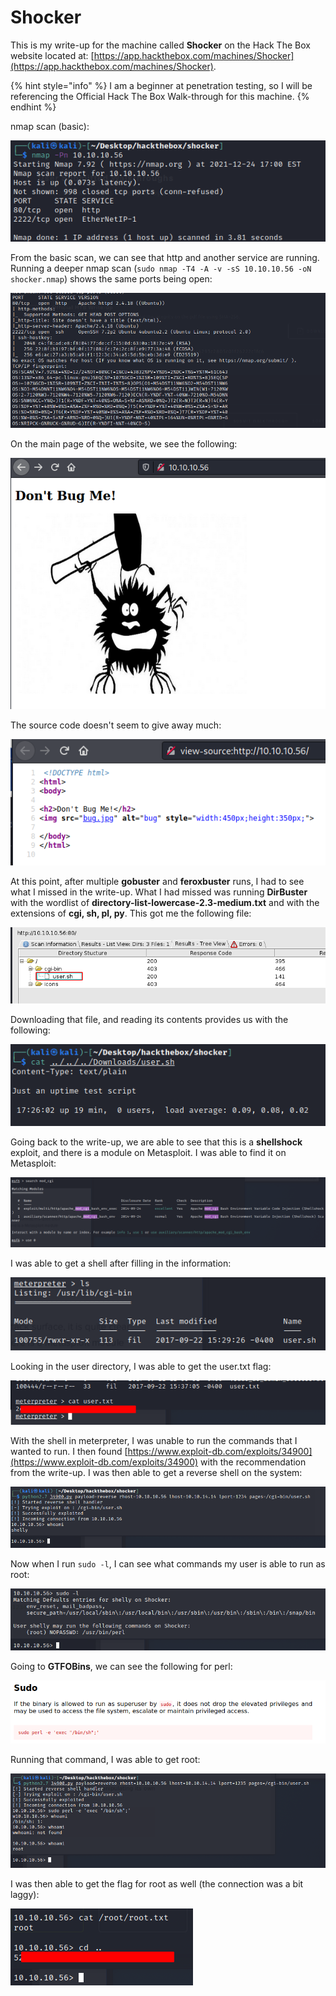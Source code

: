 # Shocker

This is my write-up for the machine called **Shocker** on the Hack The Box website located at: [https://app.hackthebox.com/machines/Shocker](https://app.hackthebox.com/machines/Shocker).

{% hint style="info" %}
I am a beginner at penetration testing, so I will be referencing the Official Hack The Box Walk-through for this machine.
{% endhint %}

nmap scan (basic):

![](<../../.gitbook/assets/image (330) (1).png>)

From the basic scan, we can see that http and another service are running. Running a deeper nmap scan (`sudo nmap -T4 -A -v -sS 10.10.10.56 -oN shocker.nmap`) shows the same ports being open:

![](<../../.gitbook/assets/image (338) (1).png>)

On the main page of the website, we see the following:

![](<../../.gitbook/assets/image (340) (1).png>)

The source code doesn't seem to give away much:

![](<../../.gitbook/assets/image (341) (1).png>)

At this point, after multiple **gobuster** and **feroxbuster** runs, I had to see what I missed in the write-up. What I had missed was running **DirBuster** with the wordlist of **directory-list-lowercase-2.3-medium.txt** and with the extensions of **cgi​, sh, pl​, py**. This got me the following file:

![](<../../.gitbook/assets/image (327).png>)

Downloading that file, and reading its contents provides us with the following:

![](<../../.gitbook/assets/image (332) (1).png>)

Going back to the write-up, we are able to see that this is a **shellshock** exploit, and there is a module on Metasploit. I was able to find it on Metasploit:

![](<../../.gitbook/assets/image (346) (1) (1).png>)

I was able to get a shell after filling in the information:

![](<../../.gitbook/assets/image (329) (1).png>)

Looking in the user directory, I was able to get the user.txt flag:

![](<../../.gitbook/assets/image (347) (1) (1).png>)

With the shell in meterpreter, I was unable to run the commands that I wanted to run. I then found [https://www.exploit-db.com/exploits/34900](https://www.exploit-db.com/exploits/34900) with the recommendation from the write-up. I was then able to get a reverse shell on the system:

![](<../../.gitbook/assets/image (331).png>)

Now when I run `sudo -l`, I can see what commands my user is able to run as root:

![](<../../.gitbook/assets/image (342).png>)

Going to **GTFOBins**, we can see the following for perl:

![](<../../.gitbook/assets/image (343) (1).png>)

Running that command, I was able to get root:

![](<../../.gitbook/assets/image (350) (1) (1).png>)

I was then able to get the flag for root as well (the connection was a bit laggy):

![](<../../.gitbook/assets/image (336) (1).png>)
